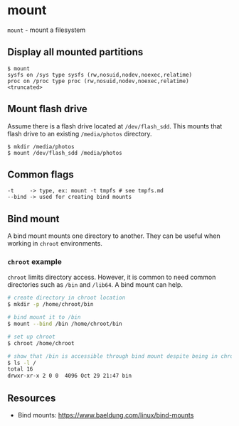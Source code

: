 # mount

`mount` - mount a filesystem

## Display all mounted partitions
```
$ mount
sysfs on /sys type sysfs (rw,nosuid,nodev,noexec,relatime)
proc on /proc type proc (rw,nosuid,nodev,noexec,relatime)
<truncated>
```

## Mount flash drive
Assume there is a flash drive located at `/dev/flash_sdd`. This mounts that flash drive to an existing `/media/photos` directory.
```
$ mkdir /media/photos
$ mount /dev/flash_sdd /media/photos
```

## Common flags
```
-t     -> type, ex: mount -t tmpfs # see tmpfs.md
--bind -> used for creating bind mounts
```

## Bind mount
A bind mount mounts one directory to another. They can be useful when working in `chroot` environments.

### `chroot` example
`chroot` limits directory access. However, it is common to need common directories such as `/bin` and `/lib64`. A bind mount can help.

```bash
# create directory in chroot location
$ mkdir -p /home/chroot/bin

# bind mount it to /bin
$ mount --bind /bin /home/chroot/bin

# set up chroot
$ chroot /home/chroot

# show that /bin is accessible through bind mount despite being in chroot
$ ls -l /
total 16
drwxr-xr-x 2 0 0  4096 Oct 29 21:47 bin
```

## Resources
- Bind mounts: https://www.baeldung.com/linux/bind-mounts
